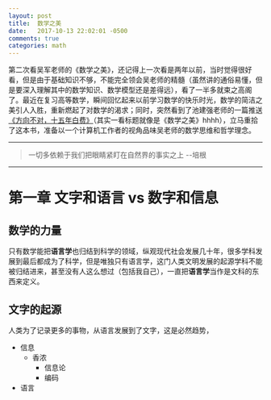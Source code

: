 ---layout: posttitle:  数学之美date:   2017-10-13 22:02:01 -0500comments: truecategories: math---第二次看吴军老师的《数学之美》，还记得上一次看是两年以前，当时觉得很好看，但是由于基础知识不够，不能完全领会吴老师的精髓（虽然讲的通俗易懂，但是要深入理解其中的数学知识、数学模型还是差得远），看了一半多就束之高阁了。最近在复习高等数学，瞬间回忆起来以前学习数学的快乐时光，数学的简洁之美引人入胜，重新燃起了对数学的渴求；同时，突然看到了池建强老师的一篇推送[《方向不对，十五年白费》](http://mp.weixin.qq.com/s/pF_ybjvQwo0D3d7X2VBogw)（其实一看标题就像是《数学之美》hhhh），立马重拾了这本书，准备以一个计算机工作者的视角品味吴老师的数学思维和哲学理念。---> 一切多依赖于我们把眼睛紧盯在自然界的事实之上 --培根---# 第一章 文字和语言 vs 数字和信息## 数学的力量只有数学能把**语言学**也归结到科学的领域，纵观现代社会发展几十年，很多学科发展到最后都成为了科学，但是唯独只有语言学，这门人类文明发展的起源学科不能被归结进来，甚至没有人这么想过（包括我自己），一直把**语言学**当作是文科的东西来定义。## 文字的起源人类为了记录更多的事物，从语言发展到了文字，这是必然趋势，* 信息    - 香浓        + 信息论        + 编码* 语言
